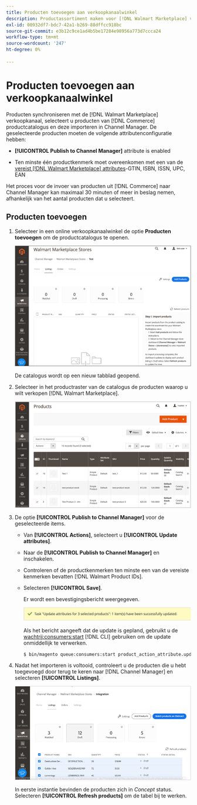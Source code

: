```yaml
---
title: Producten toevoegen aan verkoopkanaalwinkel
description: Productassortiment maken voor [!DNL Walmart Marketplace] verkoop door producten uit de catalogus aan het verkoopkanaal toe te voegen
exl-id: 00932df7-bdc7-42a1-b269-88dffcc918bc
source-git-commit: e3b12c9ce1ad4b5be17284e98956a773d7ccca24
workflow-type: tm+mt
source-wordcount: '247'
ht-degree: 0%

---
```



# Producten toevoegen aan verkoopkanaalwinkel

Producten synchroniseren met de [!DNL Walmart Marketplace] verkoopkanaal, selecteert u producten van [!DNL Commerce] productcatalogus en deze importeren in Channel Manager. De geselecteerde producten moeten de volgende attributenconfiguratie hebben:

- **[!UICONTROL Publish to Channel Manager]** attribute is enabled

- Ten minste één productkenmerk moet overeenkomen met een van de [vereist [!DNL Walmart Marketplace] attributes](map-catalog-attributes.md)-GTIN, ISBN, ISSN, UPC, EAN

Het proces voor de invoer van producten uit [!DNL Commerce] naar Channel Manager kan maximaal 30 minuten of meer in beslag nemen, afhankelijk van het aantal producten dat u selecteert.

## Producten toevoegen

1. Selecteer in een online verkoopkanaalwinkel de optie **Producten toevoegen** om de productcatalogus te openen.

   ![Producten toevoegen aan verkoopkanaalwinkel](assets/add-initial-products-to-connected-channel.png)

   De catalogus wordt op een nieuw tabblad geopend.

1. Selecteer in het productraster van de catalogus de producten waarop u wilt verkopen [!DNL Walmart Marketplace].

   ![Producten naar de winkel van het verkoopkanaal verzenden](assets/select-products-from-catalog.png)

1. De optie **[!UICONTROL Publish to Channel Manager]** voor de geselecteerde items.

   - Van **[!UICONTROL Actions]**, selecteert u **[!UICONTROL Update attributes]**.

   - Naar de **[!UICONTROL Publish to Channel Manager]** en inschakelen.

   - Controleren of de productkenmerken ten minste een van de vereiste kenmerken bevatten [!DNL Walmart Product IDs].

   - Selecteren **[!UICONTROL Save]**.

      Er wordt een bevestigingsbericht weergegeven.

      ![Bevestigingsbericht voor het importeren van producten uit catalogus naar verkoopkanaal](assets/product-import-from-catalog-confirmation.png)

      Als het bericht aangeeft dat de update is gepland, gebruikt u de [wachtrij:consumers:start](https://devdocs.magento.com/guides/v2.4/config-guide/cli/config-cli-subcommands-queue.html) [!DNL CLI] gebruiken om de update onmiddellijk te verwerken.

      ```bash
      $ bin/magento queue:consumers:start product_action_attribute.update
      ```

1. Nadat het importeren is voltooid, controleert u de producten die u hebt toegevoegd door terug te keren naar [!DNL Channel Manager] en selecteren **[!UICONTROL Listings]**.

   ![Producten geïmporteerd naar verbonden verkoopkanaal](assets/products-in-marketplace-sales-channel.png)

   In eerste instantie bevinden de producten zich in *Concept* status. Selecteren **[!UICONTROL Refresh products]** om de tabel bij te werken.


